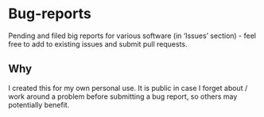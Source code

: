 # Bug-reports
Pending and filed big reports for various software (in ‘Issues’ section) - feel free to add to existing issues and submit pull requests.

## Why
I created this for my own personal use. It is public in case I forget about / work around a problem before submitting a bug report, so others may potentially benefit.
